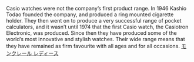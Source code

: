Casio watches were not the company’s first product range. In 1946 Kashio Todao founded the company, and produced a ring mounted cigarette holder. They then went on to produce a very successful range of pocket calculators, and it wasn’t until 1974 that the first Casio watch, the Casiotron Electronic, was produced. Since then they have produced some of the world’s most innovative and stylish watches. Their wide range means that they have remained as firm favourite with all ages and for all occasions.
 <a href="http://www.singladentalcare.com/shoponlinejp.asp?cheap=shop/115288/products-fl5.html" title="モンクレール レディース">モンクレール レディース</a>